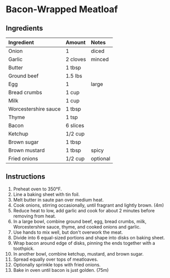 Bacon-Wrapped Meatloaf
======================


Ingredients
-----------

| Ingredient           | Amount   | Notes    |
|:---------------------|:---------|:---------|
| Onion                | 1        | diced    |
| Garlic               | 2 cloves | minced   |
| Butter               | 1 tbsp   |          |
| Ground beef          | 1.5 lbs  |          |
| Egg                  | 1        | large    |
| Bread crumbs         | 1 cup    |          |
| Milk                 | 1 cup    |          |
| Worcestershire sauce | 1 tbsp   |          |
| Thyme                | 1 tsp    |          |
| Bacon                | 6 slices |          |
| Ketchup              | 1/2 cup  |          |
| Brown sugar          | 1 tbsp   |          |
| Brown mustard        | 1 tbsp   | spicy    |
| Fried onions         | 1/2 cup  | optional |


Instructions
------------

1. Preheat oven to 350°F.
2. Line a baking sheet with tin foil.
3. Melt butter in saute pan over medium heat.
4. Cook onions, stirring occasionally, until fragrant and lightly brown. (4m)
5. Reduce heat to low, add garlic and cook for about 2 minutes before removing from heat.
6. In a large bowl, combine ground beef, egg, bread crumbs, milk, Worcestershire sauce, thyme, and cooked onions and garlic.
7. Use hands to mix well, but don't overwork the meat.
8. Divide into 6 equal-sized portions and shape into disks on baking sheet.
9. Wrap bacon around edge of disks, pinning the ends together with a toothpick.
10. In another bowl, combine ketchup, mustard, and brown sugar.
11. Spread equally over tops of meatloaves.
12. Optionally sprinkle tops with fried onions.
13. Bake in oven until bacon is just golden. (75m)
